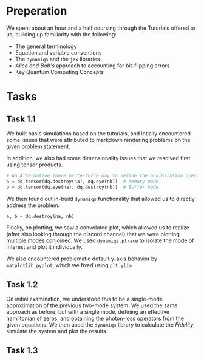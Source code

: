 # Preperation

We spent about an hour and a half coursing through the Tutorials offered to us, building up familiarity with the following:

- The general terminology
- Equation and variable conventions
- The ```dynamiqs``` and the ```jax``` libraries
- *Alice and Bob's* approach to accounting for bit-flipping errors
- Key Quantum Computing Concepts

# Tasks
## Task 1.1

We built basic simulations based on the tutorials, and intially encountered some issues that were attributed to markdown rendering problems on the given problem statement. 

In addition, we also had some dimensionality issues that we resolved first using tensor products. 

```python
# An Alternative (more brute-force way to define the annihilation operators while sharing dimensionality)
a = dq.tensor(dq.destroy(na), dq.eye(nb))  # Memory mode
b = dq.tensor(dq.eye(na), dq.destroy(nb))  # Buffer mode
```

We then found out in-build ```dynamiqs``` functionality that allowed us to directly address the problem. 

```python
a, b = dq.destroy(na, nb)
```

Finally, on plotting, we saw a convoluted plot, which allowed us to realize (after also looking through the discord channel) that we were plotting multiple modes conjoined. We used ```dynamiqs.ptrace``` to isolate the mode of interest and plot it individually.

We also encountered problematic default y-axis behavior by ```matplotlib.pyplot```, which we fixed using ```plt.ylim```

## Task 1.2

On initial examination, we understood this to be a single-mode approximation of the previous two-mode system. We used the same approach as before, but with a single mode, defining an effective hamiltonian of zeros, and obtaining the photon-loss operators from the given equations. We then used the ```dynamiqs``` library to calculate the *Fidelity*, simulate the system and plot the results.

## Task 1.3
